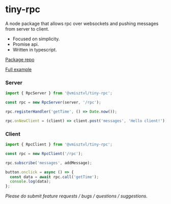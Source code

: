 # tiny-rpc

A node package that allows rpc over websockets and pushing messages from server to client.

- Focused on simplicity.
- Promise api.
- Written in typescript.

[Package repo](https://github.com/AleksanderMisztal/tiny-rpc)

[Full example](https://github.com/AleksanderMisztal/tiny-rpc-examples)

### Server

```javascript
import { RpcServer } from '@vmisztvl/tiny-rpc';

const rpc = new RpcServer(server, '/rpc');

rpc.registerHandler('getTime', () => Date.now());

rpc.onNewClient = (client) => client.post('messages', 'Hello client!');
```

### Client

```javascript
import { RpcClient } from '@vmisztvl/tiny-rpc';

const rpc = new RpcClient('/rpc');

rpc.subscribe('messages', addMessage);

button.onclick = async () => {
  const data = await rpc.call('getTime');
  console.log(data);
};
```

_Please do submit feature requests / bugs / questions / suggestions._

